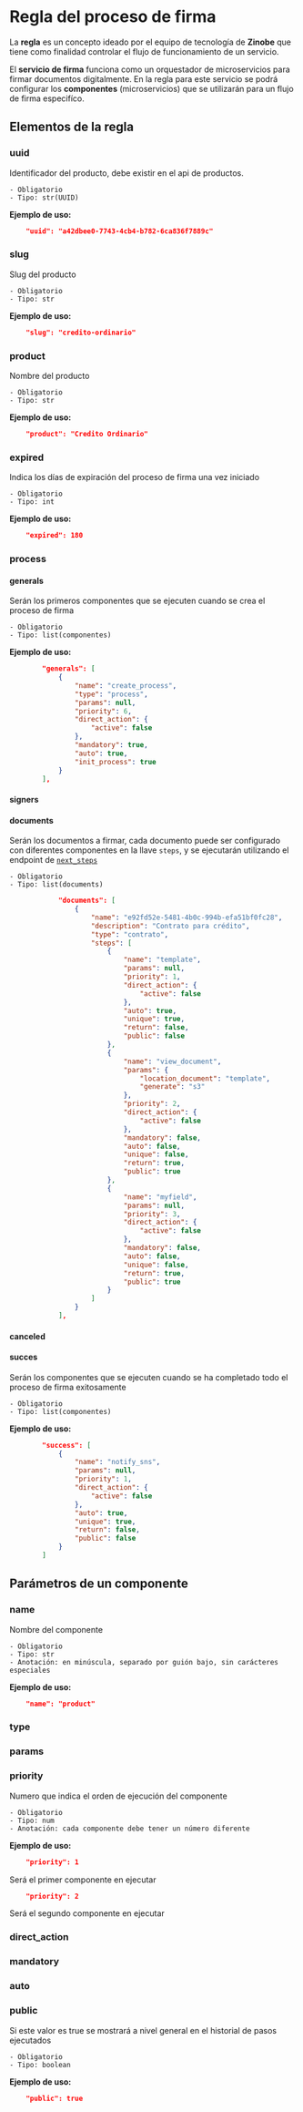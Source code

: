 # Regla del proceso de firma

La **regla** es un concepto ideado por el equipo de tecnología de **Zinobe** que tiene como finalidad controlar el flujo de funcionamiento de un servicio.

El **servicio de firma** funciona como un orquestador de microservicios para firmar documentos digitalmente. En la regla para este servicio se podrá configurar los **componentes** (microservicios) que se utilizarán para un flujo de firma especifíco.

## Elementos de la regla

### uuid
Identificador del producto, debe existir en el api de productos.

    - Obligatorio
    - Tipo: str(UUID)

**Ejemplo de uso:**
```json
    "uuid": "a42dbee0-7743-4cb4-b782-6ca836f7889c"
```

### slug
Slug del producto

    - Obligatorio
    - Tipo: str

**Ejemplo de uso:**
```json
    "slug": "credito-ordinario"
```

### product
Nombre del producto

    - Obligatorio
    - Tipo: str

**Ejemplo de uso:**
```json
    "product": "Credito Ordinario"
```

### expired
Indica los días de expiración del proceso de firma una vez iniciado

    - Obligatorio
    - Tipo: int

**Ejemplo de uso:**
```json
    "expired": 180
```
### process
#### generals
Serán los primeros componentes que se ejecuten cuando se crea el proceso de firma

    - Obligatorio
    - Tipo: list(componentes)

**Ejemplo de uso:**
```json
        "generals": [
            {
                "name": "create_process",
                "type": "process",
                "params": null,
                "priority": 6,
                "direct_action": {
                    "active": false
                },
                "mandatory": true,
                "auto": true,
                "init_process": true
            }
        ],
```

#### signers
#### documents
Serán los documentos a firmar, cada documento puede ser configurado con diferentes componentes en la llave `steps`, y se ejecutarán utilizando el endpoint de [`next_steps`](next.md) 

    - Obligatorio
    - Tipo: list(documents)

```json
            "documents": [
                {
                    "name": "e92fd52e-5481-4b0c-994b-efa51bf0fc28",
                    "description": "Contrato para crédito",
                    "type": "contrato",
                    "steps": [
                        {
                            "name": "template",
                            "params": null,
                            "priority": 1,
                            "direct_action": {
                                "active": false
                            },
                            "auto": true,
                            "unique": true,
                            "return": false,
                            "public": false
                        },
                        {
                            "name": "view_document",
                            "params": {
                                "location_document": "template",
                                "generate": "s3"
                            },
                            "priority": 2,
                            "direct_action": {
                                "active": false
                            },
                            "mandatory": false,
                            "auto": false,
                            "unique": false,
                            "return": true,
                            "public": true
                        },
                        {
                            "name": "myfield",
                            "params": null,
                            "priority": 3,
                            "direct_action": {
                                "active": false
                            },
                            "mandatory": false,
                            "auto": false,
                            "unique": false,
                            "return": true,
                            "public": true
                        }
                    ]
                }
            ],
```

#### canceled
#### succes
Serán los componentes que se ejecuten cuando se ha completado todo el proceso de firma exitosamente

    - Obligatorio
    - Tipo: list(componentes)

**Ejemplo de uso:**
```json
        "success": [
            {
                "name": "notify_sns",
                "params": null,
                "priority": 1,
                "direct_action": {
                    "active": false
                },
                "auto": true,
                "unique": true,
                "return": false,
                "public": false
            }
        ]
```

## Parámetros de un componente

### name
Nombre del componente

    - Obligatorio
    - Tipo: str
    - Anotación: en minúscula, separado por guión bajo, sin carácteres especiales

**Ejemplo de uso:**
```json
    "name": "product"
```

### type
### params
### priority
Numero que indica el orden de ejecución del componente

    - Obligatorio
    - Tipo: num
    - Anotación: cada componente debe tener un número diferente

**Ejemplo de uso:**
```json
    "priority": 1
```
Será el primer componente en ejecutar
```json
    "priority": 2
```
Será el segundo componente en ejecutar

### direct_action
### mandatory
### auto
### public
Si este valor es true se mostrará a nivel general en el historial de pasos ejecutados

    - Obligatorio
    - Tipo: boolean

**Ejemplo de uso:**
```json
    "public": true
```